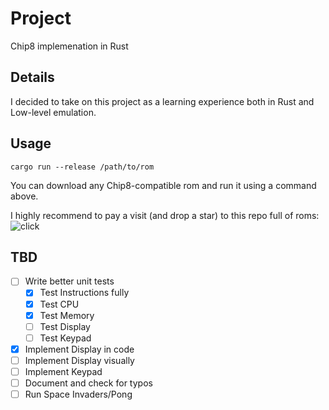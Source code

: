 # Project

Chip8 implemenation in Rust

## Details

I decided to take on this project as a learning experience both in Rust and Low-level emulation.

## Usage

```shell
cargo run --release /path/to/rom
```

You can download any Chip8-compatible rom and run it using a command above.

I highly recommend to pay a visit (and drop a star) to this repo full of roms:
![click](https://github.com/loktar00/chip8/tree/master/roms)

## TBD

- [ ] Write better unit tests
  - [x] Test Instructions fully
  - [x] Test CPU
  - [x] Test Memory
  - [ ] Test Display
  - [ ] Test Keypad
- [x] Implement Display in code
- [ ] Implement Display visually
- [ ] Implement Keypad
- [ ] Document and check for typos
- [ ] Run Space Invaders/Pong
